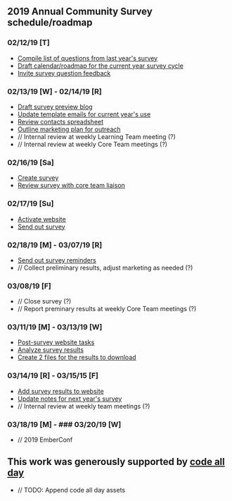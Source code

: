 ## 2019 Annual Community Survey schedule/roadmap

### 02/12/19 \[T\]
* [Compile list of questions from last year's survey](https://github.com/ember-learn/annual-community-survey/issues/2)
* [Draft calendar/roadmap for the current year survey cycle](https://github.com/ember-learn/annual-community-survey/issues/3)
* [Invite survey question feedback](https://github.com/ember-learn/annual-community-survey/issues/5)

### 02/13/19 \[W\] - 02/14/19 [R]
* [Draft survey preview blog](https://github.com/ember-learn/annual-community-survey/issues/4)
* [Update template emails for current year's use](https://github.com/ember-learn/annual-community-survey/issues/8)
* [Review contacts spreadsheet](https://github.com/ember-learn/annual-community-survey/issues/9)
* [Outline marketing plan for outreach](https://github.com/ember-learn/annual-community-survey/issues/10)
* // Internal review at weekly Learning Team meeting (?)
* // Internal review at weekly Core Team meetings (?)

### 02/16/19 \[Sa\]
* [Create survey](https://github.com/ember-learn/annual-community-survey/issues/6)
* [Review survey with core team liaison](https://github.com/ember-learn/annual-community-survey/issues/7)

### 02/17/19 \[Su\]
* [Activate website](https://github.com/ember-learn/annual-community-survey/issues/11)
* [Send out survey](https://github.com/ember-learn/annual-community-survey/issues/12)

### 02/18/19 \[M\] \- 03/07/19 \[R\]
* [Send out survey reminders](https://github.com/ember-learn/annual-community-survey/issues/13)
* // Collect preliminary results, adjust marketing as needed (?)

### 03/08/19 \[F\]
* // Close survey (?)
* // Report preminary results at weekly Core Team meetings (?)

### 03/11/19 [M] \- 03/13/19 [W]
* [Post-survey website tasks](https://github.com/ember-learn/annual-community-survey/issues/14)
* [Analyze survey results](https://github.com/ember-learn/annual-community-survey/issues/15)
* [Create 2 files for the results to download](https://github.com/ember-learn/annual-community-survey/issues/17)

### 03/14/19 [R] - 03/15/15 [F]
* [Add survey results to website](https://github.com/ember-learn/annual-community-survey/issues/16)
* [Update notes for next year's survey](https://github.com/ember-learn/annual-community-survey/issues/18)
* // Internal review at weekly team meetings (?)


### 03/18/19 [M] - ### 03/20/19 [W]
* // 2019 EmberConf


## This work was generously supported by **[code all day](http://codeallday.com/)**
* // TODO: Append code all day assets

